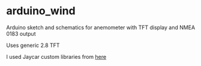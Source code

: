# arduino_wind
Arduino sketch and schematics for anemometer with TFT display and NMEA 0183 output

Uses generic 2.8 TFT

I used Jaycar custom libraries from [here](http://blog.ylett.com/2017/01/playing-with-jaycar-28-tft-lcd-touch.html)
